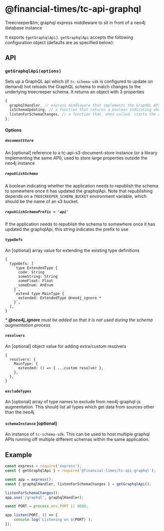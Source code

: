 # @financial-times/tc-api-graphql

Treecreeper&tm; graphql express middleware to sit in front of a neo4j database instance

It exports `{getGraphqlApi}`. `getGraphqlApi` accepts the following configuration object (defaults are as specified below):

## API

### `getGraphqlApi(options)`

Sets up a GraphQL api which (if `tc-schema-sdk` is configured to update on demand) hot reloads the GraphQL schema to match changes to the underlying treecreeper schema. It returns an object with 3 properties

```js
{
  graphqlHandler, // express middleware that implements the GraphQL API
  isSchemaUpdating, // a function that returns a boolean indicating whether the application is successfully keeping the schema that defines its data types up to date
  listenForSchemaChanges, // a function that, when called, starts the api polling for changes to a treecreeper schema published to some url
};
```

#### Options

##### `documentStore`

An [optional] reference to a tc-api-s3-document-store instance (or a library implementing the same API), used to store large properties outside the neo4j instance

##### `republishSchema`

A boolean indicating whether the application needs to republish the schema to somewhere once it has updated the graphqlApi. Note that republishing depends on a `TREECREEPER_SCHEMA_BUCKET` environment variable, which should be the name of an s3 bucket.

##### `republishSchemaPrefix = 'api'`

If the application needs to republish the schema to somewhere once it has updated the graphqlApi, this string indicates the
prefix to use

#### `typeDefs`

An [optional] array value for extending the existing type definitions

```
{
  typeDefs: [
    `type ExtendedType {
      code: String
      someString: String
      someFloat: Float
      someEnum: AnEnum
    }`,
    `extend type MainType {
      extended: ExtendedType @neo4j_ignore *
    }`,
  ],
}
```

_\* **@neo4j_ignore** must be added so that it is not used during the schema augmentation process_

#### `resolvers`

An [optional] object value for adding extra/custom resolvers

```
{
  resolvers: {
    MainType: {
      extended: () => { ...custom resolver },
    },
  },
}
```

#### `excludeTypes`

An [optional] array of type names to exclude from neo4j-graphql-js augmentation. This should list all types which get data from sources other than the neo4j

#### `schemaInstance` [optional]

An instance of `tc-schema-sdk`. This can be used to host multiple graphql APIs running off multiple different schemas within the same application.

## Example

```js
const express = require('express');
const { getGraphqlApi } = require('@financial-times/tc-api-graphql');

const app = express();
const { graphqlHandler, listenForSchemaChanges } = getGraphqlApi();

listenForSchemaChanges();
app.use('/graphql', graphqlHandler);

const PORT = process.env.PORT || 8888;

app.listen(PORT, () => {
	console.log(`Listening on ${PORT}`);
});
```
